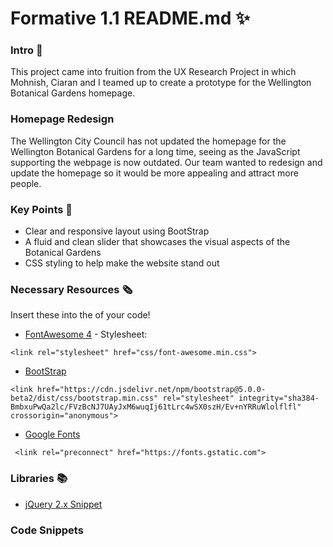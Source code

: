 # Formative 1.1 README.md ✨

### Intro 📁
This project came into fruition from the UX Research Project in which Mohnish, Ciaran and I teamed up to create a prototype for the Wellington Botanical Gardens homepage.

### Homepage Redesign
The Wellington City Council has not updated the homepage for the Wellington Botanical Gardens for a long time, seeing as the JavaScript supporting the webpage is now outdated. Our team wanted to redesign and update the homepage so it would be more appealing and attract more people.

### Key Points 🔑
* Clear and responsive layout using BootStrap
* A fluid and clean slider that showcases the visual aspects of the Botanical Gardens
* CSS styling to help make the website stand out

### Necessary Resources 🗞️
Insert these into the <head> of your code! 
* [FontAwesome 4](https://fontawesome.com/v4.7.0/get-started/) - Stylesheet: 
~~~
<link rel="stylesheet" href="css/font-awesome.min.css">
~~~
* [BootStrap](https://getbootstrap.com/docs/5.0/getting-started/introduction/)
~~~
<link href="https://cdn.jsdelivr.net/npm/bootstrap@5.0.0-beta2/dist/css/bootstrap.min.css" rel="stylesheet" integrity="sha384-BmbxuPwQa2lc/FVzBcNJ7UAyJxM6wuqIj61tLrc4wSX0szH/Ev+nYRRuWlolflfl" crossorigin="anonymous">
~~~
* [Google Fonts](https://fonts.google.com/)
~~~
 <link rel="preconnect" href="https://fonts.gstatic.com">
~~~
  


### Libraries 📚

* [jQuery 2.x Snippet](https://developers.google.com/speed/libraries#jquery)


### Code Snippets
